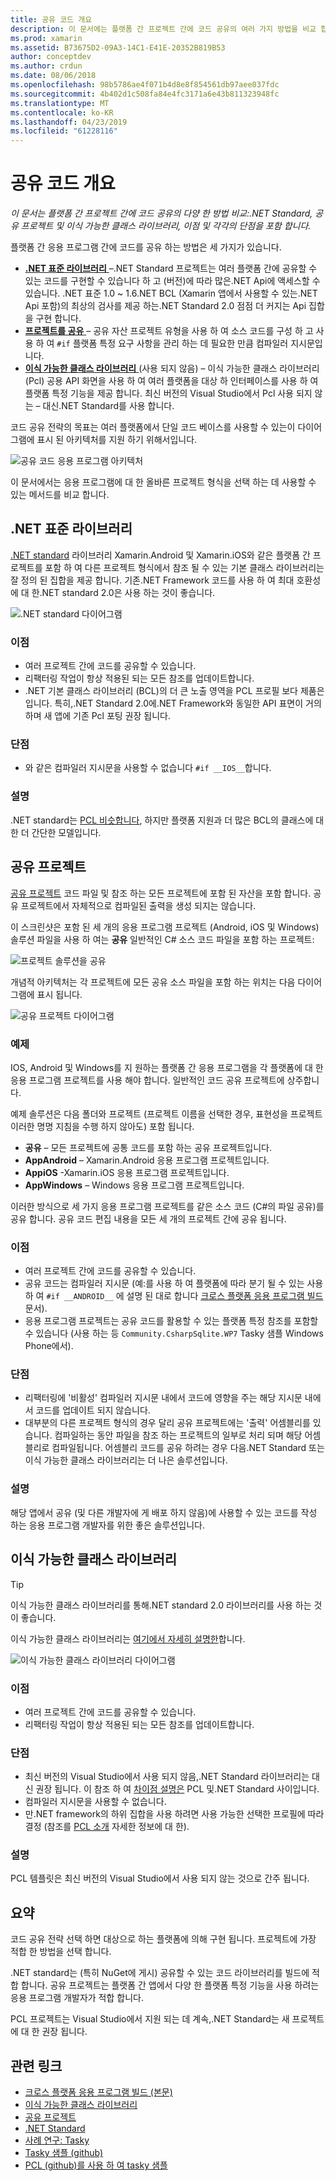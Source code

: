 ```yaml
---
title: 공유 코드 개요
description: 이 문서에는 플랫폼 간 프로젝트 간에 코드 공유의 여러 가지 방법을 비교 합니다. 공유 프로젝트, 이식 가능한 클래스 라이브러리 및.NET Standard, 이점 및 각각의 단점을 포함 합니다.
ms.prod: xamarin
ms.assetid: B73675D2-09A3-14C1-E41E-20352B819B53
author: conceptdev
ms.author: crdun
ms.date: 08/06/2018
ms.openlocfilehash: 98b5786ae4f071b4d8e8f854561db97aee037fdc
ms.sourcegitcommit: 4b402d1c508fa84e4fc3171a6e43b811323948fc
ms.translationtype: MT
ms.contentlocale: ko-KR
ms.lasthandoff: 04/23/2019
ms.locfileid: "61228116"
---
```

# <a name="sharing-code-overview"></a>공유 코드 개요

_이 문서는 플랫폼 간 프로젝트 간에 코드 공유의 다양 한 방법 비교:.NET Standard, 공유 프로젝트 및 이식 가능한 클래스 라이브러리, 이점 및 각각의 단점을 포함 합니다._

플랫폼 간 응용 프로그램 간에 코드를 공유 하는 방법은 세 가지가 있습니다.

- [**.NET 표준 라이브러리** ](#Net_Standard) –.NET Standard 프로젝트는 여러 플랫폼 간에 공유할 수 있는 코드를 구현할 수 있습니다 하 고 (버전)에 따라 많은.NET Api에 액세스할 수 있습니다. .NET 표준 1.0 ~ 1.6.NET BCL (Xamarin 앱에서 사용할 수 있는.NET Api 포함)의 최상의 검사를 제공 하는.NET Standard 2.0 점점 더 커지는 Api 집합을 구현 합니다.
- [**프로젝트를 공유** ](#Shared_Projects) – 공유 자산 프로젝트 유형을 사용 하 여 소스 코드를 구성 하 고 사용 하 여 `#if` 플랫폼 특정 요구 사항을 관리 하는 데 필요한 만큼 컴파일러 지시문입니다.
- [**이식 가능한 클래스 라이브러리** ](#Portable_Class_Libraries) (사용 되지 않음) – 이식 가능한 클래스 라이브러리 (Pcl) 공용 API 화면을 사용 하 여 여러 플랫폼을 대상 하 인터페이스를 사용 하 여 플랫폼 특정 기능을 제공 합니다. 최신 버전의 Visual Studio에서 Pcl 사용 되지 않는 &ndash; 대신.NET Standard를 사용 합니다.

코드 공유 전략의 목표는 여러 플랫폼에서 단일 코드 베이스를 사용할 수 있는이 다이어그램에 표시 된 아키텍처를 지원 하기 위해서입니다.

 ![공유 코드 응용 프로그램 아키텍처](code-sharing-images/conceptualarchitecture.png "공유 코드 응용 프로그램 아키텍처")

이 문서에서는 응용 프로그램에 대 한 올바른 프로젝트 형식을 선택 하는 데 사용할 수 있는 메서드를 비교 합니다.

<a name="Net_Standard" />

## <a name="net-standard-libraries"></a>.NET 표준 라이브러리

[.NET standard](~/cross-platform/app-fundamentals/net-standard.md) 라이브러리 Xamarin.Android 및 Xamarin.iOS와 같은 플랫폼 간 프로젝트를 포함 하 여 다른 프로젝트 형식에서 참조 될 수 있는 기본 클래스 라이브러리는 잘 정의 된 집합을 제공 합니다. 기존.NET Framework 코드를 사용 하 여 최대 호환성에 대 한.NET standard 2.0은 사용 하는 것이 좋습니다.

![.NET standard 다이어그램](code-sharing-images/netstandard.png ".NET Standard 다이어그램")

### <a name="benefits"></a>이점

- 여러 프로젝트 간에 코드를 공유할 수 있습니다.
- 리팩터링 작업이 항상 적용된 되는 모든 참조를 업데이트합니다.
- .NET 기본 클래스 라이브러리 (BCL)의 더 큰 노출 영역을 PCL 프로필 보다 제품은입니다. 특히,.NET Standard 2.0에.NET Framework와 동일한 API 표면이 거의 하며 새 앱에 기존 Pcl 포팅 권장 됩니다.

### <a name="disadvantages"></a>단점

- 와 같은 컴파일러 지시문을 사용할 수 없습니다 `#if __IOS__`합니다.

### <a name="remarks"></a>설명

.NET standard는 [PCL 비슷합니다](https://docs.microsoft.com/dotnet/standard/net-standard#comparison-to-portable-class-libraries), 하지만 플랫폼 지원과 더 많은 BCL의 클래스에 대 한 더 간단한 모델입니다.

<a name="Shared_Projects" />

## <a name="shared-projects"></a>공유 프로젝트

[공유 프로젝트](~/cross-platform/app-fundamentals/shared-projects.md) 코드 파일 및 참조 하는 모든 프로젝트에 포함 된 자산을 포함 합니다. 공유 프로젝트에서 자체적으로 컴파일된 출력을 생성 되지는 않습니다.

이 스크린샷은 포함 된 세 개의 응용 프로그램 프로젝트 (Android, iOS 및 Windows) 솔루션 파일을 사용 하 여는 **공유** 일반적인 C# 소스 코드 파일을 포함 하는 프로젝트:

![프로젝트 솔루션을 공유](code-sharing-images/sharedsolution.png "프로젝트 솔루션 공유")

개념적 아키텍처는 각 프로젝트에 모든 공유 소스 파일을 포함 하는 위치는 다음 다이어그램에 표시 됩니다.

![공유 프로젝트 다이어그램](code-sharing-images/sharedassetproject.png "공유 프로젝트 다이어그램")

### <a name="example"></a>예제

IOS, Android 및 Windows를 지 원하는 플랫폼 간 응용 프로그램을 각 플랫폼에 대 한 응용 프로그램 프로젝트를 사용 해야 합니다. 일반적인 코드 공유 프로젝트에 상주합니다.

예제 솔루션은 다음 폴더와 프로젝트 (프로젝트 이름을 선택한 경우, 표현성을 프로젝트 이러한 명명 지침을 수행 하지 않아도) 포함 됩니다.

- **공유** – 모든 프로젝트에 공통 코드를 포함 하는 공유 프로젝트입니다.
- **AppAndroid** – Xamarin.Android 응용 프로그램 프로젝트입니다.
- **AppiOS** -Xamarin.iOS 응용 프로그램 프로젝트입니다.
- **AppWindows** – Windows 응용 프로그램 프로젝트입니다.

이러한 방식으로 세 가지 응용 프로그램 프로젝트를 같은 소스 코드 (C#의 파일 공유)를 공유 합니다. 공유 코드 편집 내용을 모든 세 개의 프로젝트 간에 공유 됩니다.

### <a name="benefits"></a>이점

- 여러 프로젝트 간에 코드를 공유할 수 있습니다.
- 공유 코드는 컴파일러 지시문 (예:를 사용 하 여 플랫폼에 따라 분기 될 수 있는 사용 하 여 `#if __ANDROID__` 에 설명 된 대로 합니다 [크로스 플랫폼 응용 프로그램 빌드](~/cross-platform/app-fundamentals/building-cross-platform-applications/index.md) 문서).
- 응용 프로그램 프로젝트는 공유 코드를 활용할 수 있는 플랫폼 특정 참조를 포함할 수 있습니다 (사용 하는 등 `Community.CsharpSqlite.WP7` Tasky 샘플 Windows Phone에서).

### <a name="disadvantages"></a>단점

- 리팩터링에 '비활성' 컴파일러 지시문 내에서 코드에 영향을 주는 해당 지시문 내에서 코드를 업데이트 되지 않습니다.
- 대부분의 다른 프로젝트 형식의 경우 달리 공유 프로젝트에는 '출력' 어셈블리를 있습니다. 컴파일하는 동안 파일을 참조 하는 프로젝트의 일부로 처리 되며 해당 어셈블리로 컴파일됩니다. 어셈블리 코드를 공유 하려는 경우 다음.NET Standard 또는 이식 가능한 클래스 라이브러리는 더 나은 솔루션입니다.

<a name="Shared_Remarks" />

### <a name="remarks"></a>설명

해당 앱에서 공유 (및 다른 개발자에 게 배포 하지 않음)에 사용할 수 있는 코드를 작성 하는 응용 프로그램 개발자를 위한 좋은 솔루션입니다.

<a name="Portable_Class_Libraries" />

## <a name="portable-class-libraries"></a>이식 가능한 클래스 라이브러리

> [!TIP]
> 이식 가능한 클래스 라이브러리를 통해.NET standard 2.0 라이브러리를 사용 하는 것이 좋습니다.

이식 가능한 클래스 라이브러리는 [여기에서 자세히 설명한](~/cross-platform/app-fundamentals/pcl.md)합니다.

![이식 가능한 클래스 라이브러리 다이어그램](code-sharing-images/portableclasslibrary.png "이식 가능한 클래스 라이브러리 다이어그램")

### <a name="benefits"></a>이점

- 여러 프로젝트 간에 코드를 공유할 수 있습니다.
- 리팩터링 작업이 항상 적용된 되는 모든 참조를 업데이트합니다.

### <a name="disadvantages"></a>단점

- 최신 버전의 Visual Studio에서 사용 되지 않음,.NET Standard 라이브러리는 대신 권장 됩니다. 이 참조 하 여 [차이점 설명은](https://docs.microsoft.com/dotnet/standard/net-standard#comparison-to-portable-class-libraries) PCL 및.NET Standard 사이입니다.
- 컴파일러 지시문을 사용할 수 없습니다.
- 만.NET framework의 하위 집합을 사용 하려면 사용 가능한 선택한 프로필에 따라 결정 (참조를 [PCL 소개](~/cross-platform/app-fundamentals/pcl.md) 자세한 정보에 대 한).

### <a name="remarks"></a>설명

PCL 템플릿은 최신 버전의 Visual Studio에서 사용 되지 않는 것으로 간주 됩니다.

## <a name="summary"></a>요약

코드 공유 전략 선택 하면 대상으로 하는 플랫폼에 의해 구현 됩니다. 프로젝트에 가장 적합 한 방법을 선택 합니다.

.NET standard는 (특히 NuGet에 게시) 공유할 수 있는 코드 라이브러리를 빌드에 적합 합니다. 공유 프로젝트는 플랫폼 간 앱에서 다양 한 플랫폼 특정 기능을 사용 하려는 응용 프로그램 개발자가 적합 합니다.

PCL 프로젝트는 Visual Studio에서 지원 되는 데 계속,.NET Standard는 새 프로젝트에 대 한 권장 됩니다.

## <a name="related-links"></a>관련 링크

- [크로스 플랫폼 응용 프로그램 빌드 (본문)](~/cross-platform/app-fundamentals/building-cross-platform-applications/index.md)
- [이식 가능한 클래스 라이브러리](~/cross-platform/app-fundamentals/pcl.md)
- [공유 프로젝트](~/cross-platform/app-fundamentals/shared-projects.md)
- [.NET Standard](~/cross-platform/app-fundamentals/net-standard.md)
- [사례 연구: Tasky](~/cross-platform/app-fundamentals/building-cross-platform-applications/case-study-tasky.md)
- [Tasky 샘플 (github)](https://github.com/xamarin/mobile-samples/tree/master/Tasky)
- [PCL (github)를 사용 하 여 tasky 샘플](https://github.com/xamarin/mobile-samples/tree/master/TaskyPortable)
